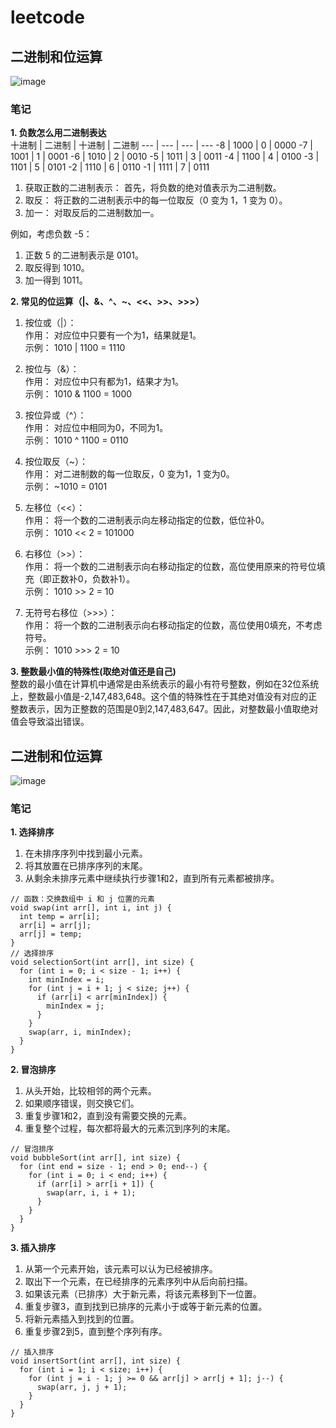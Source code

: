 # leetcode
## 二进制和位运算
![image](https://github.com/ZYJ-Group/Tanghy/assets/94824386/7e974948-e13f-4628-ba13-57aa01c46e19)  

### 笔记
**1. 负数怎么用二进制表达**  
十进制 | 二进制 | 十进制 | 二进制
--- | --- | --- | ---
-8 | 1000 | 0 | 0000
-7 | 1001 | 1 | 0001
-6 | 1010 | 2 | 0010
-5 | 1011 | 3 | 0011
-4 | 1100 | 4 | 0100
-3 | 1101 | 5 | 0101
-2 | 1110 | 6 | 0110
-1 | 1111 | 7 | 0111
1. 获取正数的二进制表示： 首先，将负数的绝对值表示为二进制数。  
2. 取反： 将正数的二进制表示中的每一位取反（0 变为 1，1 变为 0）。  
3. 加一： 对取反后的二进制数加一。


例如，考虑负数 -5：  
1. 正数 5 的二进制表示是 0101。  
2. 取反得到 1010。  
3. 加一得到 1011。  

**2. 常见的位运算（|、&、^、~、<<、>>、>>>）**   
1. 按位或（|）：  
作用： 对应位中只要有一个为1，结果就是1。  
示例： 1010 | 1100 = 1110  

2. 按位与（&）：  
作用： 对应位中只有都为1，结果才为1。  
示例： 1010 & 1100 = 1000  

3. 按位异或（^）：  
作用： 对应位中相同为0，不同为1。  
示例： 1010 ^ 1100 = 0110  

4. 按位取反（~）：  
作用： 对二进制数的每一位取反，0 变为1，1 变为0。  
示例： ~1010 = 0101  

5. 左移位（<<）：  
作用： 将一个数的二进制表示向左移动指定的位数，低位补0。  
示例： 1010 << 2 = 101000  

6. 右移位（>>）：  
作用： 将一个数的二进制表示向右移动指定的位数，高位使用原来的符号位填充（即正数补0，负数补1）。  
示例： 1010 >> 2 = 10  

7. 无符号右移位（>>>）：  
作用： 将一个数的二进制表示向右移动指定的位数，高位使用0填充，不考虑符号。  
示例： 1010 >>> 2 = 10

**3. 整数最小值的特殊性(取绝对值还是自己)**   
整数的最小值在计算机中通常是由系统表示的最小有符号整数，例如在32位系统上，整数最小值是-2,147,483,648。这个值的特殊性在于其绝对值没有对应的正整数表示，因为正整数的范围是0到2,147,483,647。因此，对整数最小值取绝对值会导致溢出错误。  


## 二进制和位运算
![image](https://github.com/ZYJ-Group/Tanghy/assets/94824386/54b9a02e-f2b5-4698-a0ac-3d0f534efe28)  

### 笔记
**1. 选择排序**  
1. 在未排序序列中找到最小元素。
2. 将其放置在已排序序列的末尾。
3. 从剩余未排序元素中继续执行步骤1和2，直到所有元素都被排序。

```
// 函数：交换数组中 i 和 j 位置的元素
void swap(int arr[], int i, int j) {
  int temp = arr[i];
  arr[i] = arr[j];
  arr[j] = temp;
}
// 选择排序
void selectionSort(int arr[], int size) {
  for (int i = 0; i < size - 1; i++) {
    int minIndex = i;
    for (int j = i + 1; j < size; j++) {
      if (arr[i] < arr[minIndex]) {
        minIndex = j;
      }
    }
    swap(arr, i, minIndex);
  }
}
```
**2. 冒泡排序**  
1. 从头开始，比较相邻的两个元素。
2. 如果顺序错误，则交换它们。
3. 重复步骤1和2，直到没有需要交换的元素。
4. 重复整个过程，每次都将最大的元素沉到序列的末尾。
```
// 冒泡排序
void bubbleSort(int arr[], int size) {
  for (int end = size - 1; end > 0; end--) {
    for (int i = 0; i < end; i++) {
      if (arr[i] > arr[i + 1]) {
        swap(arr, i, i + 1);
      }
    }
  }
}
```

**3. 插入排序**  
1. 从第一个元素开始，该元素可以认为已经被排序。
2. 取出下一个元素，在已经排序的元素序列中从后向前扫描。
3. 如果该元素（已排序）大于新元素，将该元素移到下一位置。
4. 重复步骤3，直到找到已排序的元素小于或等于新元素的位置。
5. 将新元素插入到找到的位置。
6. 重复步骤2到5，直到整个序列有序。
```
// 插入排序
void insertSort(int arr[], int size) {
  for (int i = 1; i < size; i++) {
    for (int j = i - 1; j >= 0 && arr[j] > arr[j + 1]; j--) {
      swap(arr, j, j + 1);
    }
  }
}
```
